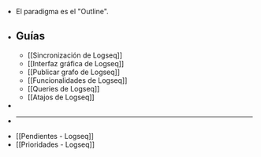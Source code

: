 - El paradigma es el "Outline".
- ## Guías
	- [[Sincronización de Logseq]]
	- [[Interfaz gráfica de Logseq]]
	- [[Publicar grafo de Logseq]]
	- [[Funcionalidades de Logseq]]
	- [[Queries de Logseq]]
	- [[Atajos de Logseq]]
-
- ***
- [[Pendientes - Logseq]]
- [[Prioridades - Logseq]]